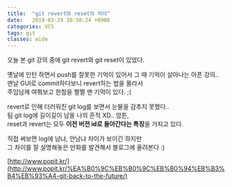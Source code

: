 ```yaml
---
title:  "git revert와 reset의 차이"
date:   2019-03-29 20:58:24 +0900
categories: VCS
tags: git
classes: wide
---
```


오늘 본 git 강의 중에 git revert와 git reset이 있었다.  

옛날에 인턴 하면서 push를 잘못한 기억이 있어서 그 때 기억이 살아나는 아픈 강의..  
맨날 GUI로 commit하다보니 revert하는 법을 몰라서  
주임님께 여쭤보고 한참을 쩔쩔 맨 기억이 있다. ;(  
  
revert로 인해 더러워진 git log를 보면서 눈물을 감추지 못했다..  
팀 git log에 길이길이 남을 나의 흔적 XD.. 암튼,  
reset과 revert는 모두 **이전 버전 id로 돌아간다는 특징**을 가지고 있다.  

직접 써보면 log에 남냐, 안남냐 차이가 보이긴 하지만  
그 차이를 잘 설명해놓은 만화를 발견해서 블로그에 올려본다 :)  

[http://www.popit.kr/](http://www.popit.kr/%EA%B0%9C%EB%B0%9C%EB%B0%94%EB%B3%B4%EB%93%A4-git-back-to-the-future/)